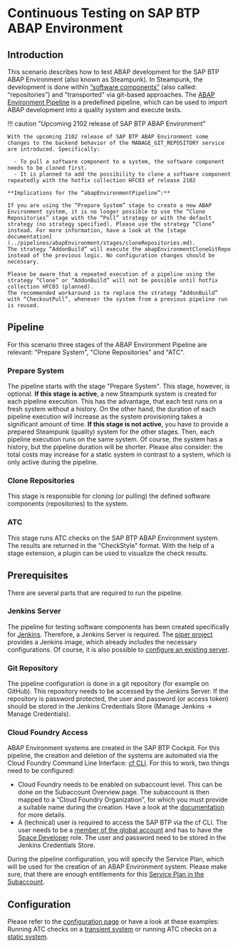 # Continuous Testing on SAP BTP ABAP Environment

## Introduction

This scenario describes how to test ABAP development for the SAP BTP ABAP Environment (also known as Steampunk). In Steampunk, the development is done within [“software components”](https://help.sap.com/viewer/65de2977205c403bbc107264b8eccf4b/Cloud/en-US/58480f43e0b64de782196922bc5f1ca0.html) (also called: “repositories”) and "transported" via git-based approaches. The [ABAP Environment Pipeline](../pipelines/abapEnvironment/introduction.md) is a predefined pipeline, which can be used to import ABAP development into a quality system and execute tests.

!!! caution "Upcoming 2102 release of SAP BTP ABAP Environment"

    With the upcoming 2102 release of SAP BTP ABAP Environment some changes to the backend behavior of the MANAGE_GIT_REPOSITORY service are introduced. Specifically:

      - To pull a software component to a system, the software component needs to be cloned first.
      - It is planned to add the possibility to clone a software component repeatedly with the hotfix collection HFC03 of release 2102

    **Implications for the “abapEnvironmentPipeline”:**

    If you are using the “Prepare System” stage to create a new ABAP Environment system, it is no longer possible to use the “Clone Repositories” stage with the “Pull” strategy or with the default strategy (no strategy specified). Please use the strategy “Clone” instead. For more information, have a look at the [stage documentation](../pipelines/abapEnvironment/stages/cloneRepositories.md).
    The strategy “AddonBuild” will execute the abapEnvironmentCloneGitRepo instead of the previous logic. No configuration changes should be necessary.

    Please be aware that a repeated execution of a pipeline using the strategy “Clone” or “AddonBuild” will not be possible until hotfix collection HFC03 (planned).
    The recommended workaround is to replace the strategy “AddonBuild” with “CheckoutPull”, whenever the system from a previous pipeline run is reused.

## Pipeline

For this scenario three stages of the ABAP Environment Pipeline are relevant: "Prepare System", "Clone Repositories" and "ATC".

### Prepare System

The pipeline starts with the stage "Prepare System". This stage, however, is optional.  **If this stage is active**, a new Steampunk system is created for each pipeline execution. This has the advantage, that each test runs on a fresh system without a history. On the other hand, the duration of each pipeline execution will increase as the system provisioning takes a significant amount of time. **If this stage is not active**, you have to provide a prepared Steampunk (quality) system for the other stages. Then, each pipeline execution runs on the same system. Of course, the system has a history, but the pipeline duration will be shorter. Please also consider: the total costs may increase for a static system in contrast to a system, which is only active during the pipeline.

### Clone Repositories

This stage is responsible for cloning (or pulling) the defined software components (repositories) to the system.

### ATC

This stage runs ATC checks on the SAP BTP ABAP Environment system. The results are returned in the "CheckStyle" format. With the help of a stage extension, a plugin can be used to visualize the check results.

## Prerequisites

There are several parts that are required to run the pipeline.

### Jenkins Server

The pipeline for testing software components has been created specifically for [Jenkins](https://www.jenkins.io). Therefore, a Jenkins Server is required. The [piper project](https://sap.github.io/jenkins-library/guidedtour/) provides a Jenkins image, which already includes the necessary configurations. Of course, it is also possible to [configure an existing server](https://sap.github.io/jenkins-library/infrastructure/customjenkins/).

### Git Repository

The pipeline configuration is done in a git repository (for example on GitHub). This repository needs to be accessed by the Jenkins Server. If the repository is password protected, the user and password (or access token) should be stored in the Jenkins Credentials Store (Manage Jenkins &rightarrow; Manage Credentials).

### Cloud Foundry Access

ABAP Environment systems are created in the SAP BTP Cockpit. For this pipeline, the creation and deletion of the systems are automated via the Cloud Foundry Command Line Interface: [cf CLI](https://docs.cloudfoundry.org/cf-cli/). For this to work, two things need to be configured:

- Cloud Foundry needs to be enabled on subaccount level. This can be done on the Subaccount Overview page. The subaccount is then mapped to a “Cloud Foundry Organization”, for which you must provide a suitable name during the creation. Have a look at the [documentation](https://help.sap.com/viewer/a96b1df8525f41f79484717368e30626/Cloud/en-US/dc18bac42270468d84b6c030a668e003.html) for more details.
- A (technical) user is required to access the SAP BTP via the cf CLI. The user needs to be a [member of the global account](https://help.sap.com/viewer/65de2977205c403bbc107264b8eccf4b/Cloud/en-US/4a0491330a164f5a873fa630c7f45f06.html) and has to have the [Space Developer](https://help.sap.com/viewer/a96b1df8525f41f79484717368e30626/Cloud/en-US/967fc4e2b1314cf7afc7d7043b53e566.html) role. The user and password need to be stored in the Jenkins Credentials Store.

During the pipeline configuration, you will specify the Service Plan, which will be used for the creation of an ABAP Environment system. Please make sure, that there are enough entitlements for this [Service Plan in the Subaccount](https://help.sap.com/viewer/a96b1df8525f41f79484717368e30626/Cloud/en-US/c40cb18aeaa343389036fdcdd03c41d0.html).

## Configuration

Please refer to the [configuration page](../pipelines/abapEnvironment/configuration.md) or have a look at these examples: Running ATC checks on a [transient system](https://github.com/SAP-samples/abap-platform-ci-cd-samples/tree/atc-transient) or running ATC checks on a [static system](https://github.com/SAP-samples/abap-platform-ci-cd-samples/tree/atc-static).
